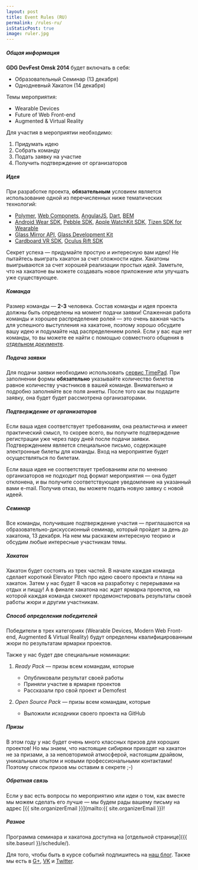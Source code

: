```yaml
---
layout: post
title: Event Rules (RU)
permalink: /rules-ru/
isStaticPost: true
image: ruler.jpg
---
```


##### Общая информация

**GDG DevFest Omsk 2014** будет включать в себя:

* Образовательный Семинар (13 декабря)
* Однодневный Хакатон (14 декабря)

Темы мероприятия:

* Wearable Devices
* Future of Web Front-end
* Augmented & Virtual Reality

Для участия в мероприятии необходимо:

1. Придумать идею
2. Собрать команду
3. Подать заявку на участие
4. Получить подтверждение от организаторов


##### Идея  
При разработке проекта, **обязательным** условием является использование одной из перечисленных ниже тематических технологий:

* [Polymer](https://www.polymer-project.org/), [Web Componets](http://webcomponents.org/), [AngularJS](https://angularjs.org/), [Dart](https://www.dartlang.org/), [BEM](http://bem.info/)
* [Android Wear SDK](https://developer.android.com/wear/index.html), [Pebble SDK](http://developer.getpebble.com/), [Apple WatchKit SDK](https://developer.apple.com/watchkit/), [Tizen SDK for Wearable](http://developer.samsung.com/gear)
* [Glass Mirror API](https://developers.google.com/glass/), [Glass Development Kit](https://developers.google.com/glass/develop/gdk/)
* [Cardboard VR SDK](https://developers.google.com/cardboard/overview), [Oculus Rift SDK](https://developer.oculus.com/)

Секрет успеха — придумайте простую и интересную вам идею! Не пытайтесь выиграть хакатон за счет сложности идеи. Хакатоны выигрываются за счет хорошей реализации простых идей. Заметьте, что на хакатоне вы можете создавать новое приложение или улучшать уже существующее. 

##### Команда
Размер команды — **2-3** человека. Состав команды и идея проекта должны быть определены на момент подачи заявки! Слаженная работа команды и хорошее распределение ролей — это очень важная часть для успешного выступления на хакатоне, поэтому хорошо обсудите вашу идею и подумайте над распределением ролей. Если у вас еще нет команды, то вы можете ее найти с помощью совместного общения в [отдельном документе](http://goo.gl/nrpo5B).

##### Подача заявки
Для подачи заявки необходимо использовать [сервис TimePad](http://gdg-omsk.timepad.ru/event/160828/). При заполнении формы **обязательно** указывайте количество билетов равное количеству участников в вашей команде. Внимательно и подробно заполняйте все поля анкеты. После того как вы подадите заявку, она будет будет рассмотрена организаторами.

##### Подтверждение от организаторов
Если ваша идея соответствует требованиям, она реалистична и имеет практический смысл, то скорее всего, вы получите подтверждение регистрации уже через пару дней после подачи заявки. Подтверждением является специальное письмо, содержащее электронные билеты для команды. Вход на мероприятие будет осуществляться по билетам.

Если ваша идея не соответствует требованиям или по мнению организаторов не подходит под формат мероприятия — она будет отклонена, и вы получите соответствующее уведомление на указанный вами e-mail. Получив отказ, вы можете подать новую заявку с новой идеей.

##### Семинар
Все команды, получившие подтверждение участия — приглашаются на образовательно-дискуссионный семинар, который пройдет за день до хакатона, 13 декабря. На нем мы раскажем интересную теорию и обсудим любые интересные участникам темы. 

##### Хакатон
Хакатон будет состоять из трех частей. В начале каждая команда сделает короткий Elevator Pitch про идею своего проекта и планы на хакатон. Затем у нас будет 8 часов на разработку с перерывами на отдых и пиццу! А в финале хакатона нас ждет ярмарка проектов, на которой каждая команда сможет продемонстировать результаты своей работы жюри и другим участникам.

##### Способ определения победителей
Победители в трех категориях (Wearable Devices, Modern Web Front-end, Augmented & Virtual Reality) будут определены квалифицированным жюри по результатам ярмарки проектов. 

Также у нас будет две специальные номинации:

1. *Ready Pack* — призы всем командам, которые
   * Опубликовали результат своей работы
   * Приняли участие в ярмарке проектов
   * Рассказали про свой проект и Demofest

2. *Open Source Pack* — призы всем командам, которые
   * Выложили исходники своего проекта на GitHub

##### Призы
В этом году у нас будет очень много классных призов для хороших проектов! Но мы знаем, что настоящие сибиряки приходят на хакатон не за призами, а за неповторимой атмосферой, настоящим драйвом, уникальным опытом и новыми профессиональными контактами! Поэтому список призов мы оставим в секрете ;-)

##### Обратная связь
Если у вас есть вопросы по мероприятию или идеи о том, как вместе мы можем сделать его лучше — мы будем рады вашему письму на адрес [{{ site.organizerEmail }}](mailto:{{ site.organizerEmail }})!

##### Разное
Программа семинара и хакатона доступна на [отдельной странице]({{ site.baseurl }}/schedule/). 

Для того, чтобы быть в курсе событий подпишитесь на [наш блог](http://blog.gdgomsk.org). Также мы есть в [G+](https://plus.google.com/102520175692033125056), [VK](http://vk.com/gdgomsk) и [Twitter](http://twitter.com/gdgomsk).

<img class="img-responsive feature-image" src="{{ site.baseurl }}/img/posts/ruler.jpg" style="display:none">